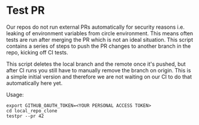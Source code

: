 # Test PR

Our repos do not run external PRs automatically for security reasons
i.e. leaking of environment variables from circle environment.
This means often tests are run after merging the PR which is not an ideal
situation. This script contains a series of steps to push the PR changes to
another branch in the repo, kicking off CI tests.

This script deletes the local branch and the remote once it's pushed, but
after CI runs you still have to manually remove the branch on origin. This
is a simple initial version and therefore we are not waiting on our CI to do
that automatically here yet.

Usage:

```
export GITHUB_OAUTH_TOKEN=<YOUR PERSONAL ACCESS TOKEN>
cd local_repo_clone
testpr --pr 42
```

